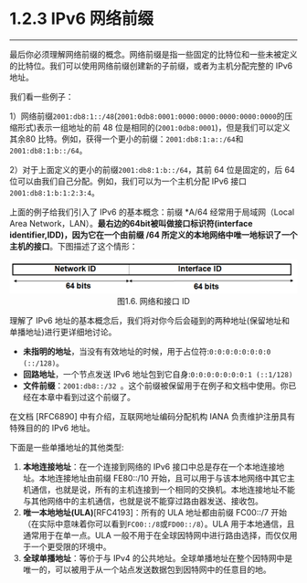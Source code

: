 # 1.2.3 IPv6 网络前缀
----------------
最后你必须理解网络前缀的概念。网络前缀是指一些固定的比特位和一些未被定义的比特位。我们可以使用网络前缀创建新的子前缀，或者为主机分配完整的 IPv6 地址。

我们看一些例子：

1）网络前缀```2001:db8:1::/48```(```2001:0db8:0001:0000:0000:0000:0000:0000```的压缩形式)表示一组地址的前 48 位是相同的(```2001:0db8:0001```)，但是我们可以定义其余80 比特。例如，获得一个更小的前缀：```2001:db8:1:a::/64```和```2001:db8:1:b::/64```。

2）对于上面定义的更小的前缀```2001:db8:1:b::/64```，其前 64 位是固定的，后 64 位可以由我们自己分配。例如，我们可以为一个主机分配 IPv6 接口```2001:db8:1:b:1:2:3:4```。

上面的例子给我们引入了 IPv6 的基本概念：前缀 \*A/64 经常用于局域网（Local Area Network，LAN）。**最右边的64bit被叫做接口标识符(interface identifier,IDD)，因为它在一个由前缀 /64 所定义的本地网络中唯一地标识了一个主机的接口**。下图描述了这个情形：

<center><img src="images/iot_in_five_days/1/image004.png"/></center>
<center>图1.6. 网络和接口 ID</center>

理解了 IPv6 地址的基本概念后，我们将对你今后会碰到的两种地址(保留地址和单播地址)进行更详细地讨论。

* **未指明的地址**，当没有有效地址的时候，用于占位符:```0:0:0:0:0:0:0:0 (::/128)```。
* **回路地址**，一个节点发送 IPv6 地址包到它自身:```0:0:0:0:0:0:0:1 (::1/128)```
* **文件前缀**：```2001:db8::/32 ```。这个前缀被保留用于在例子和文档中使用。你已经在本章中看到过这个前缀了。

在文档 [RFC6890] 中有介绍，互联网地址编码分配机构 IANA 负责维护注册具有特殊目的的 IPv6 地址。
 
下面是一些单播地址的其他类型:
1. **本地连接地址**：在一个连接到网络的 IPv6 接口中总是存在一个本地连接地址。本地连接地址由前缀 FE80::/10 开始，且可以用于与该本地网络中其它主机通信，也就是说，所有的主机连接到一个相同的交换机。本地连接地址不能与其他网络中的主机通信，也就是说不能穿过路由器发送、接收包。
2. **唯一本地地址(ULA)**[RFC4193]：所有的 ULA 地址都由前缀 FC00::/7 开始（在实际中意味着你可以看到```FC00::/8```或```FD00::/8```）。ULA 用于本地通信，且通常用于在单一点。ULA 一般不用于在全球因特网中进行路由选择，而仅仅用于一个更受限的环境中。
3. **全球单播地址**：等价于与 IPv4 的公共地址。全球单播地址在整个因特网中是唯一的，可以被用于从一个站点发送数据包到因特网中的任意目的地。


